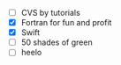 - [ ] CVS by tutorials
- [x] Fortran for fun and profit
- [x] Swift
- [ ] 50 shades of green
- [ ] heelo
